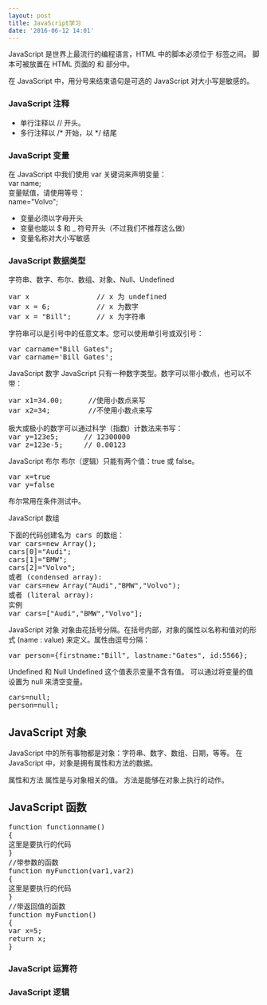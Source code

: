 ```yaml
---
layout: post
title: JavaScript学习
date: '2016-06-12 14:01'
---
```

JavaScript 是世界上最流行的编程语言，HTML 中的脚本必须位于 <script> 与 </script> 标签之间。
脚本可被放置在 HTML 页面的 <body> 和 <head> 部分中。

在 JavaScript 中，用分号来结束语句是可选的
JavaScript 对大小写是敏感的。

### JavaScript 注释
* 单行注释以 // 开头。
* 多行注释以 /* 开始，以 */ 结尾

### JavaScript 变量
在 JavaScript 中我们使用 var 关键词来声明变量：  
var name;  
变量赋值，请使用等号：  
name="Volvo";

* 变量必须以字母开头
* 变量也能以 $ 和 _ 符号开头（不过我们不推荐这么做）
* 变量名称对大小写敏感

### JavaScript 数据类型
字符串、数字、布尔、数组、对象、Null、Undefined
<pre>
var x                // x 为 undefined
var x = 6;           // x 为数字
var x = "Bill";      // x 为字符串
</pre>

字符串可以是引号中的任意文本。您可以使用单引号或双引号：
<pre>
var carname="Bill Gates";
var carname='Bill Gates';
</pre>

JavaScript 数字
JavaScript 只有一种数字类型。数字可以带小数点，也可以不带：
<pre>
var x1=34.00;      //使用小数点来写
var x2=34;         //不使用小数点来写

极大或极小的数字可以通过科学（指数）计数法来书写：
var y=123e5;      // 12300000
var z=123e-5;     // 0.00123
</pre>

JavaScript 布尔 布尔（逻辑）只能有两个值：true 或 false。
<pre>
var x=true
var y=false
</pre>
布尔常用在条件测试中。

JavaScript 数组

<pre>
下面的代码创建名为 cars 的数组：
var cars=new Array();
cars[0]="Audi";
cars[1]="BMW";
cars[2]="Volvo";
或者 (condensed array):
var cars=new Array("Audi","BMW","Volvo");
或者 (literal array):
实例
var cars=["Audi","BMW","Volvo"];
</pre>

JavaScript 对象
对象由花括号分隔。在括号内部，对象的属性以名称和值对的形式 (name : value) 来定义。属性由逗号分隔：
<pre>
var person={firstname:"Bill", lastname:"Gates", id:5566};
</pre>

Undefined 和 Null
Undefined 这个值表示变量不含有值。
可以通过将变量的值设置为 null 来清空变量。
<pre>
cars=null;
person=null;
</pre>

## JavaScript 对象
JavaScript 中的所有事物都是对象：字符串、数字、数组、日期，等等。
在 JavaScript 中，对象是拥有属性和方法的数据。

属性和方法
属性是与对象相关的值。
方法是能够在对象上执行的动作。

## JavaScript 函数
<pre>
function functionname()
{
这里是要执行的代码
}
//带参数的函数
function myFunction(var1,var2)
{
这里是要执行的代码
}
//带返回值的函数
function myFunction()
{
var x=5;
return x;
}
</pre>


### JavaScript 运算符
### JavaScript 逻辑
